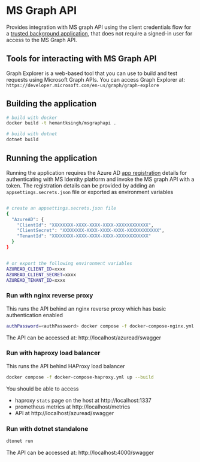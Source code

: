 # MS Graph API

Provides integration with MS graph API using the client credentials flow for a [trusted background application](https://docs.microsoft.com/en-us/azure/active-directory/develop/scenario-daemon-overview), that does not require a signed-in user for access to the MS Graph API.

## Tools for interacting with MS Graph API

Graph Explorer is a web-based tool that you can use to build and test requests using Microsoft Graph APIs. You can access Graph Explorer at: `https://developer.microsoft.com/en-us/graph/graph-explore`

## Building the application

```sh
# build with docker
docker build -t hemantksingh/msgraphapi .

# build with dotnet
dotnet build
```

## Running the application

Running the application requires the Azure AD [app registration](https://docs.microsoft.com/en-us/azure/active-directory/develop/scenario-daemon-app-registration) details for authenticating with MS Identity platform and invoke the MS graph API with a token. The registration details can be provided by adding an `appsettings.secrets.json` file or exported as environment variables

```sh

# create an appsettings.secrets.json file
{
  "AzureAD": {
    "ClientId": "XXXXXXXX-XXXX-XXXX-XXXX-XXXXXXXXXXXX",
    "ClientSecret": "XXXXXXXX-XXXX-XXXX-XXXX-XXXXXXXXXXXX",
    "TenantId": "XXXXXXXX-XXXX-XXXX-XXXX-XXXXXXXXXXXX"
  }
}


# or export the following environment variables
AZUREAD_CLIENT_ID=xxxx
AZUREAD_CLIENT_SECRET=xxxx
AZUREAD_TENANT_ID=xxxx

```

### Run with nginx reverse proxy

This runs the API behind an nginx reverse proxy which has basic authentication enabled

```sh
authPassword=<authPassword> docker compose -f docker-compose-nginx.yml up --build
```

The API can be accessed at: http://localhost/azuread/swagger

### Run with haproxy load balancer

This runs the API behind HAProxy load balancer 

```sh
docker compose -f docker-compose-haproxy.yml up --build
```

You should be able to access

* haproxy `stats` page on the host at http://localhost:1337
* prometheus metrics at http://localhost/metrics
* API at http://localhost/azuread/swagger

### Run with dotnet standalone

```sh
dtonet run
```

The API can be accessed at: http://localhost:4000/swagger
